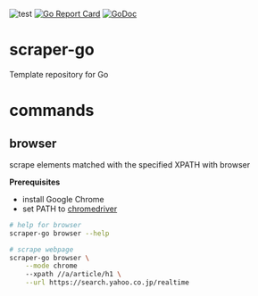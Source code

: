 ![test](https://github.com/ks6088ts/scraper-go/workflows/test/badge.svg)
[![Go Report Card](https://goreportcard.com/badge/github.com/ks6088ts/scraper-go)](https://goreportcard.com/report/github.com/ks6088ts/scraper-go)
[![GoDoc](https://godoc.org/github.com/ks6088ts/scraper-go?status.svg)](https://godoc.org/github.com/ks6088ts/scraper-go)

# scraper-go
Template repository for Go

# commands

## browser

scrape elements matched with the specified XPATH with browser

**Prerequisites**
- install Google Chrome
- set PATH to [chromedriver](https://chromedriver.chromium.org/downloads)

```bash
# help for browser
scraper-go browser --help

# scrape webpage
scraper-go browser \
    --mode chrome
    --xpath //a/article/h1 \
    --url https://search.yahoo.co.jp/realtime
```
